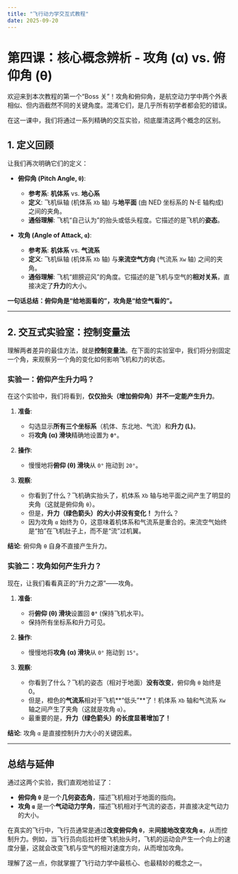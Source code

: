 ```yaml
---
title: "飞行动力学交互式教程"
date: 2025-09-20
---
```


# 第四课：核心概念辨析 - 攻角 (α) vs. 俯仰角 (θ)

欢迎来到本次教程的第一个“Boss 关”！攻角和俯仰角，是航空动力学中两个外表相似、但内涵截然不同的关键角度。混淆它们，是几乎所有初学者都会犯的错误。

在这一课中，我们将通过一系列精确的交互实验，彻底厘清这两个概念的区别。

## 1. 定义回顾

让我们再次明确它们的定义：

*   **俯仰角 (Pitch Angle, `θ`)**:
    *   **参考系**: **机体系** vs. **地心系**
    *   **定义**: 飞机纵轴 (机体系 `Xb` 轴) 与**地平面** (由 NED 坐标系的 N-E 轴构成) 之间的夹角。
    *   **通俗理解**: 飞机“自己认为”的抬头或低头程度。它描述的是飞机的**姿态**。

*   **攻角 (Angle of Attack, `α`)**:
    *   **参考系**: **机体系** vs. **气流系**
    *   **定义**: 飞机纵轴 (机体系 `Xb` 轴) 与**来流空气方向** (气流系 `Xw` 轴) 之间的夹角。
    *   **通俗理解**: 飞机“翅膀迎风”的角度。它描述的是飞机与空气的**相对关系**，直接决定了**升力**的大小。

**一句话总结：俯仰角是“给地面看的”，攻角是“给空气看的”。**

---

## 2. 交互式实验室：控制变量法

理解两者差异的最佳方法，就是**控制变量法**。在下面的实验室中，我们将分别固定一个角，来观察另一个角的变化如何影响飞机和力的状态。

<ACViewer>
  <AxesControl :systems="['body', 'wind',]" />
  <EulerAnglesControl />
  <AirFlowControl />
  <ForcesControl />
</ACViewer>

### 实验一：俯仰产生升力吗？

在这个实验中，我们将看到，**仅仅抬头（增加俯仰角）并不一定能产生升力**。

1.  **准备**:
    *   勾选显示**所有三个坐标系**（机体、东北地、气流）和**升力 (L)**。
    *   将**攻角 (α) 滑块**精确地设置为 **`0°`**。

2.  **操作**:
    *   慢慢地将**俯仰 (θ) 滑块**从 `0°` 拖动到 `20°`。

3.  **观察**:
    *   你看到了什么？飞机确实抬头了，机体系 `Xb` 轴与地平面之间产生了明显的夹角（这就是俯仰角 `θ`）。
    *   但是，**升力（绿色箭头）的大小并没有变化！** 为什么？
    *   因为攻角 `α` 始终为 0，这意味着机体系和气流系是重合的。来流空气始终是“拍”在飞机肚子上，而不是“流”过机翼。

**结论**: 俯仰角 `θ` 自身不直接产生升力。

### 实验二：攻角如何产生升力？

现在，让我们看看真正的“升力之源”——攻角。

1.  **准备**:
    *   将**俯仰 (θ) 滑块**设置回 **`0°`** (保持飞机水平)。
    *   保持所有坐标系和升力可见。

2.  **操作**:
    *   慢慢地将**攻角 (α) 滑块**从 `0°` 拖动到 `15°`。

3.  **观察**:
    *   你看到了什么？飞机的姿态（相对于地面）**没有改变**，俯仰角 `θ` 始终是 0。
    *   但是，橙色的**气流系**相对于飞机**“低头”**了！机体系 `Xb` 轴和气流系 `Xw` 轴之间产生了夹角（这就是攻角 `α`）。
    *   最重要的是，**升力（绿色箭头）的长度显著增加了！**

**结论**: 攻角 `α` 是直接控制升力大小的关键因素。

---

## 总结与延伸

通过这两个实验，我们直观地验证了：
*   **俯仰角 `θ`** 是一个**几何姿态角**，描述飞机相对于地面的指向。
*   **攻角 `α`** 是一个**气动动力学角**，描述飞机相对于气流的姿态，并直接决定气动力的大小。

在真实的飞行中，飞行员通常是通过**改变俯仰角 `θ`**，来**间接地改变攻角 `α`**，从而控制升力。例如，当飞行员向后拉杆使飞机抬头时，飞机的运动会产生一个向上的速度分量，这就会改变飞机与空气的相对速度方向，从而增加攻角。

理解了这一点，你就掌握了飞行动力学中最核心、也最精妙的概念之一。